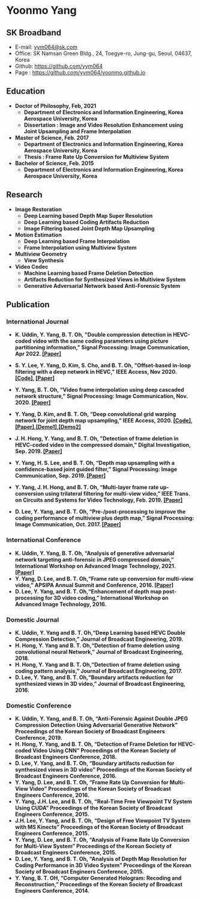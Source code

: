 # Yoonmo Yang

## SK Broadband
* E-mail: yym064@sk.com
* Office: SK Namsan Green Bldg., 24, Toegye-ro, Jung-gu, Seoul, 04637, Korea
* Github: <https://github.com/yym064>
* Page : <https://github.com/yym064/yoonmo.github.io>

## <strong>Education
* Doctor of Philosophy, Feb, 2021
    * Department of Electronics and Information Engineering, Korea Aerospace University, Korea
    * Dissertation : Image and Video Resolution Enhancement using Joint Upsampling and Frame Interpolation
* Master of Science, Feb. 2017
    * Department of Electronics and Information Engineering, Korea Aerospace University, Korea
    * Thesis : Frame Rate Up Conversion for Multiview System
* Bachelor of Science, Feb. 2015
    *  Department of Electronics and Information Engineering, Korea Aerospace University, Korea

## <strong>Research
   * Image Restoration
      * Deep Learning based Depth Map Super Resolution
      * Deep Learning based Coding Artifacts Reduction
      * Image Filtering based Joint Depth Map Upsampling
   * Motion Estimation
      * Deep Learning based Frame Interpolation
      * Frame Interpolation using Multiview System
   * Multiview Geometry
      * View Synthesis
   * Video Codec
      * Machine Learning based Frame Deletion Detection
      * Artifacts Reduction for Synthesized Views in Multiview System
      * Generative Adversarial Network based Anti-Forensic System

## <strong>Publication
### International Journal
* K. Uddin, Y. Yang, B. T. Oh, "Double compression detection in HEVC-coded video with the same coding parameters using picture partitioning information," Signal Processing: Image Communication, Apr 2022. [[Paper]](https://www.sciencedirect.com/science/article/abs/pii/S0923596522000054)
   
* S. Y. Lee, Y. Yang, D. Kim, S. Cho, and B. T. Oh, "Offset-based in-loop filtering with a deep network in HEVC," IEEE Access, Nov 2020. [[Code]](https://github.com/yym064/DeepSAO), [[Paper]](https://ieeexplore.ieee.org/stamp/stamp.jsp?arnumber=9272307)

* Y. Yang, B. T. Oh, “Video frame interpolation using deep cascaded network structure,”  Signal Processing: Image Communication, Nov. 2020. [[Paper]](https://www.sciencedirect.com/science/article/pii/S0923596520301491?casa_token=eQ66ifyZ3ugAAAAA:t50zKvQR1234Wl8LADp3wAqD0MzqIMNHTzknbR3LklVECtVbzLQ1LLgvzjpKeeHY9iNr5yrZBNmV)

* Y. Yang, D. Kim, and B. T. Oh, “Deep convolutional grid warping network for joint depth map upsampling,”  IEEE Access, 2020. [[Code]](https://github.com/yym064/DeepGridWarp), [[Paper]](https://ieeexplore.ieee.org/stamp/stamp.jsp?arnumber=9163094),[[Demo1]](https://youtu.be/tlXMRZ0OCrk),[[Demo2]](https://youtu.be/eawjF_Wv7fQ)

* J. H. Hong, Y. Yang, and B. T. Oh, "Detection of frame deletion in HEVC-coded video in the compressed domain," Digital Investigation, Sep. 2019. [[Paper]](https://www.sciencedirect.com/science/article/pii/S1742287619301343?casa_token=x7d0L7lApBwAAAAA:Ke-ZGl8AWMbWH6MbLAw5pRPKIvh4-ESbcGkcVl0EBHvCn2MmZBVhEQvWHkjiC5L_Zr5uyi1j9v6i)

* Y. Yang, H. S. Lee, and B. T. Oh, “Depth map upsampling with a confidence-based joint guided filter,”  Signal Processing: Image Communication, Sep. 2019. [[Paper]](https://www.sciencedirect.com/science/article/pii/S092359651830849X?casa_token=ojJZvHutCX4AAAAA:50RkrtSgfVb14VPmQolbtazDgZek-6D6H-hs70UE22AIoRTMeR8x1McY_aCByfdaWbUZC64G7hj2)

* Y. Yang, J. H. Hong, and B. T. Oh, “Multi-layer frame rate up-conversion using trilateral filtering for multi-view video,” IEEE Trans. on Circuits and Systems for Video Technology, Feb. 2019. [[Paper]](https://ieeexplore.ieee.org/stamp/stamp.jsp?tp=&arnumber=8125161)

* D. Lee, Y. Yang, and B. T. Oh, “Pre-/post-processing to improve the coding performance of multiview plus depth map,” Signal Processing: Image Communication, Oct. 2017. [[Paper]](https://www.sciencedirect.com/science/article/pii/S0923596517301194?casa_token=C1Szh3OjDUMAAAAA:J5nigFYK2_6hppRmzM7DnwvX96u3Z0fMzICR5hcxYngCDo-CISFwq69JJVgAROGfqOy-fQEAGSQb)


### International Conference
* K. Uddin, Y. Yang, B. T. Oh, “Analysis of generative adversarial network targeting anti-forensic in JPEG compressed domain,” International Workshop on Advanced Image Technology, 2021. [[Paper]](http://www.uunaka.org/IWAIT2021/withPDF/papers/paper_82.pdf)
* Y. Yang, D. Lee, and B. T. Oh,“Frame rate up conversion for multi-view video,” APSIPA Annual Summit and Conference, 2016. [[Paper]](http://www.apsipa.org/proceedings_2016/HTML/paper2016/152.pdf)
* D. Lee, Y. Yang, and B. T. Oh,“Enhancement of depth map post-processing for 3D video coding,” International Workshop on Advanced Image Technology, 2016.


### Domestic Journal
* K. Uddin, Y. Yang and B. T. Oh,“Deep Learning based HEVC Double Compression Detection,” Journal of Broadcast Engineering, 2019.
* H. Hong, Y. Yang and B. T. Oh,“Detection of frame deletion using convolutional neural Network,” Journal of Broadcast Engineering, 2018.
* H. Hong, Y. Yang and B. T. Oh,“Detection of frame deletion using coding pattern analysis,” Journal of Broadcast Engineering, 2017.
* D. Lee, Y. Yang, and B. T. Oh,“Boundary artifacts reduction for synthesized views in 3D video,” Journal of Broadcast Engineering, 2016.
### Domestic Conference 

* K. Uddin, Y. Yang, and B. T. Oh, “Anti-Forensic Against Double JPEG Compression Detection Using Adversarial Generative Network” Proceedings of the Korean Society of Broadcast Engineers Conference, 2019.
* H. Hong, Y. Yang, and B. T. Oh, “Detection of Frame Deletion for HEVC-coded Video Using CNN” Proceedings of the Korean Society of Broadcast Engineers Conference, 2018.
* D. Lee, Y. Yang, and B. T. Oh, “Boundary artifacts reduction for synthesized views in 3D video” Proceedings of the Korean Society of Broadcast Engineers Conference, 2016.
* Y. Yang, D. Lee, and B. T. Oh, “Frame Rate Up Conversion for Multi-View Video” Proceedings of the Korean Society of Broadcast Engineers Conference, 2016.
* Y. Yang, J.H. Lee, and B. T. Oh, “Real-Time Free Viewpoint TV System Using CUDA” Proceedings of the Korean Society of Broadcast Engineers Conference, 2015.
* J.H. Lee, Y. Yang, and B. T. Oh, “Design of Free Viewpoint TV System with MS Kinects” Proceedings of the Korean Society of Broadcast Engineers Conference, 2015.
* Y. Yang, D. Lee, and B. T. Oh, “Analysis of Frame Rate Up Conversion for Multi-View System” Proceedings of the Korean Society of Broadcast Engineers Conference, 2015.
* D. Lee, Y. Yang, and B. T. Oh, “Analysis of Depth Map Resolution for Coding Performance in 3D Video System” Proceedings of the Korean Society of Broadcast Engineers Conference, 2015.
* Y. Yang, B. T. OH, “Computer Generated Hologram: Recoding and Reconstruction,” Proceedings of the Korean Society of Broadcast Engineers Conference, 2014.

